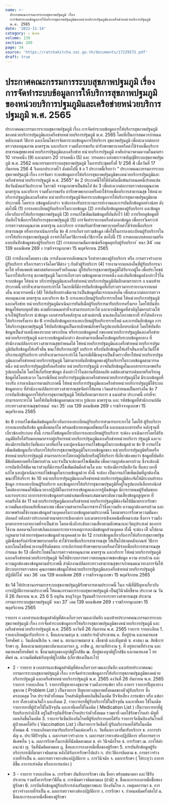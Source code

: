 ```yaml
---
name: >-
  ประกาศคณะกรรมการระบบสุขภาพปฐมภูมิ เรื่อง
  การจัดทำระบบข้อมูลการให้บริการสุขภาพปฐมภูมิของหน่วยบริการปฐมภูมิและเครือข่ายหน่วยบริการปฐมภูมิ
  พ.ศ. 2565
date: '2022-11-14'
category: ง พิเศษ
volume: 139
section: 269
page: 34
source: 'https://ratchakitcha.soc.go.th/documents/17229572.pdf'
draft: true
---
```


# ประกาศคณะกรรมการระบบสุขภาพปฐมภูมิ เรื่อง การจัดทำระบบข้อมูลการให้บริการสุขภาพปฐมภูมิของหน่วยบริการปฐมภูมิและเครือข่ายหน่วยบริการปฐมภูมิ พ.ศ. 2565

ประกาศคณะกรรมการระบบสุขภาพปฐมภูมิ เรื่อง การจัดทำระบบข้อมูลการให้บริการสุขภาพปฐมภูมิ ของหน่วยบริการปฐมภูมิและเครือข่ายหน่วยบริการปฐมภูมิ พ.ศ. 2565 โดยที่เป็นการสมควรกำหนดหลักเกณฑ์ วิธีการ และเงื่อนไขการจัดทาระบบข้อมูลการให้บริการ สุขภาพปฐมภูมิ เพื่อสะดวกต่อการตรวจสอบคุณภาพ มาตรฐาน และบริการ รวมทั้งการขอรับ ค่ารักษาพยาบาลหรือค่าใช้จ่ายเพื่อบริการสาธารณสุขของหน่วยบริการปฐมภูมิและเครือข่าย หน่วยบริการปฐมภูมิ อาศัยอำนาจตามความในมาตรา 10 วรรคหนึ่ง (9) และมาตรา 20 วรรคหนึ่ง (5) และ วรรคสอง แห่งพระราชบัญญัติระบบสุขภาพปฐมภูมิ พ.ศ. 2562 คณะกรรมการระบบสุขภาพปฐมภูมิ ในการประชุมครั้งที่ 1/ 256 4 เมื่อวันที่ 17 กันยายน 256 4 จึงออกประกาศไว้ ดังต่อไปนี้ ข้ อ 1 ประกาศนี้เรียกว่า “ ประกาศคณะกรรมการระบบสุขภาพปฐมภูมิ เรื่อง การจัดทา ระบบข้อมูลการให้บริการสุขภาพปฐมภูมิของหน่วยบริการปฐมภูมิและเครือข่ายหน่วยบริการปฐมภูมิ พ.ศ. 2565” ข้อ 2 ประกาศนี้ให้ใช้บังคับเมื่อพ้นกำหนดหนึ่งร้อยแปดสิบวันนับแต่วันประกาศ ในราชกิ จจานุเบกษาเป็นต้นไป ข้อ 3 เพื่อสะดวกต่อการตรวจสอบคุณภาพ มาตรฐาน และบริการ รวมทั้งการขอรับ ค่ารักษาพยาบาลหรือค่าใช้จ่ายเพื่อบริการสาธารณสุข ให้หน่วยบริการปฐมภูมิและเครือข่าย หน่วยบริการปฐมภูมิจัดทาระบบข้อมูลการให้บริการสุขภาพปฐมภูมิตามประกาศนี้ โดยระบ บข้อมูลดังกล่าว จะต้องรองรับกระบวนการทำงานและการบันทึกข้อมูลอย่างน้อย ดังต่อไปนี้ (1) การลงทะเบียนผู้รับบริการในระบบข้อมูล (2) การบันทึกข้อมูลของผู้รับบริการ และข้อมูลเกี่ยวกับการให้บริการสุขภาพปฐมภูมิ (3) การแก้ไขเพิ่มเติมข้อมูลที่บันทึกไว้ (4) การเรียกดูข้อมูลที่บันทึกไว้เพื่อการให้บริการสุขภาพปฐมภูมิ (5) การจัดทำรายงานหรือส่งออกข้อมูล เพื่อการวิเคราะห์ การตรวจสอบคุณภาพ มาตรฐาน และบริการ การขอรับค่ารักษาพยาบาลหรือค่าใช้จ่ายเพื่อบริการสาธารณสุข หรือการดาเนินการอื่น ข้อ 4 การเก็บรวบรวมข้อมูล เพื่อใช้ในการลงทะเบียนผู้รับบริการในการให้บริการสุขภาพปฐมภูมิ อาจทำได้โดยวิธีการหนึ่งวิธีการใด ต่อไปนี้ (1) การตอบแบบสอบถามหรือแบบบันทึกข้อมูลของผู้รับบริการ (2) การสอบถามสัมภาษณ์หรือพูดคุยกับผู้รับบริการ ้ หนา 34 ่ เลม 139 ตอนพิเศษ 269 ง ราชกิจจานุเบกษา 15 พฤศจิกายน 2565

(3) การสังเกตโดยตรง เช่น การสังเกตจากลักษณะห รือท่าทางของผู้รับบริการ หรือ การตรวจร่างกายผู้รับบริการ หรือการตรวจวัดโดยวิธีต่าง ๆ กับตัวผู้รับบริการ (4) รายงานจากแหล่งอื่นที่ผู้รับบริการนามาให้ หรือแพทย์เวชศาสตร์ครอบครัวหรือคณะ ผู้ให้บริการสุขภาพปฐมภูมิได้รับจากผู้ใด เพื่อประโยชน์ในการให้บริการสุ ขภาพปฐมภูมิ ในการเก็บรวบรวมข้อมูลตามวรรคหนึ่ง และบันทึกข้อมูลดังกล่าวไว้ในระบบข้อมูล ให้หน่วย บริการปฐมภูมิและเครือข่ายหน่วยบริการปฐมภูมิบันทึกตามรายการ ก แนบท้ายประกาศนี้ เท่าที่จะสามารถกระทำได้ ในกรณีที่มีการบันทึกข้อมูลที่เก็บรวบรวมจากรายงานจากแหล่ งอื่น ตามวรรคหนึ่ง (4) ให้บันทึกอย่างชัดเจนว่าเป็นข้อมูลที่มาจากแหล่งอื่น เพื่อสะดวกต่อการตรวจสอบคุณภาพ มาตรฐาน และบริการ ข้อ 5 การลงทะเบียนผู้รับบริการรายใหม่ ให้หน่วยบริการปฐมภูมิและเครือข่าย หน่วยบริการปฐมภูมิดาเนินการทันทีเมื่อผู้รับบริการมารับบริการครั้งแรก โดยให้บันทึกข้อมูลให้ครบทุกหัวข้อ ตามที่กาหนดเท่าที่จะสามารถกระทาได้ และหากมีข้อมูลที่สาคัญไม่ครบถ้วนให้แจ้งให้ผู้รับบริการ นำข้อมูล เอกสารหรือหลักฐาน แล้วแต่กรณี มาแสดงในโอกาสแรกที่ ทำได้หลังจากให้บริการครั้งแรก ข้อ 6 การบันทึกข้อมูลการลงทะเบียนผู้รับบริการรายใหม่ และการบันทึกข้อมูล การให้บริการสุขภาพปฐมภูมิ ให้บันทึกข้อมูลเป็นลายลักษณ์อักษรในรูปแบบอิเล็กทรอนิกส์ โดยให้บันทึก ข้อมูลเป็นส่วนหนึ่งของระบบเวชระเบียน หรือระบบข้อมูลหลั กของหน่วยบริการปฐมภูมิและเครือข่าย หน่วยบริการปฐมภูมิ และระบบข้อมูลดังกล่าว ต้องสามารถเชื่อมโยงข้อมูลกับระบบข้อมูลกลาง ที่สำนักงานปลัดกระทรวงสาธารณสุขกำหนดได้ ให้หน่วยบริการปฐมภูมิและเครือข่ายหน่วยบริการปฐมภูมิบันทึกข้อมูลให้เสร็จสิ้น ขณะให้บริการแก่ผู้รั บบริการ หรือบันทึกข้อมูลให้เสร็จสิ้นภายในวันที่ให้บริการแก่ผู้รับบริการ เท่าที่จะสามารถกระทำได้ ในกรณีที่มีเหตุจาเป็นชั่วคราวที่ทาให้หน่วยบริการปฐมภูมิและเครือข่ายหน่วยบริการปฐมภูมิ ไม่สามารถบันทึกข้อมูลของผู้รับบริการในระบบข้อมูลตามวรรคหนึ่ง หน่วยบริการปฐมภูมิหรือเครือข่าย หน่วยบริการปฐมภูมิ อาจบันทึกข้อมูลในเอกสารกระดาษหรือรูปแบบอื่นได้ โดยให้เก็บรักษาข้อมูล ดังกล่าวไว้ในสถานที่ปลอดภัย แต่ต้องสามารถค้นหาหรือเรียกดูข้อมูลได้โดยสะดวก ในกรณีที่หน่วยบริการปฐมภูมิและเครือข่ายหน่วยบริการปฐมภูมิไม่ มีระบบข้อมูลที่รองรับ การดาเนินการตามประกาศนี้ ให้หน่วยบริการปฐมภูมิและเครือข่ายหน่วยบริการปฐมภูมิใช้ระบบข้อมูลกลาง ที่สำนักงานปลัดกระทรวงสาธารณสุขจัดทำให้แทน เว้นแต่จะกำหนดเป็นอย่างอื่น ข้อ 7 การบันทึกข้อมูลการให้บริการสุขภาพปฐมภูมิ ให้บันทึกตามรายการ ข แนบท้าย ประกาศนี้ เท่าที่จะสามารถกระทาได้ โดยให้บันทึกข้อมูลตามแนวทาง รูปแบบ มาตรฐาน และ รหัสข้อมูลที่สำนักงานปลัดกระทรวงสาธารณสุขกำหนด ้ หนา 35 ่ เลม 139 ตอนพิเศษ 269 ง ราชกิจจานุเบกษา 15 พฤศจิกายน 2565

ข้อ 8 การแก้ไขเพิ่มเติมข้อมูลเกี่ยวกับการลงทะเบียนผู้รับบริการสามารถกระทาได้ โดยให้ ผู้รับบริการกรอกแบบบันทึกข้อ มูลเพื่อขอแก้ไข พร้อมอธิบายเหตุผลที่ขอแก้ไข และแนบเอกสารหรือ หลักฐานที่เกี่ยวข้องประกอบ ทั้งนี้ การแก้ไขข้อมูลเกี่ยวกับการลงทะเบียนผู้รับบริการ จะต้อง ดาเนินการโดยได้รับอนุมัติหรือได้รับมอบหมายจากผู้บริหารหน่วยบริการปฐมภูมิและเครือข่ายหน่วยบริการ ปฐมภูมิ และจะต้องมีการบันทึกวันที่และเวลาที่แก้ไข และผู้ดาเนินการแก้ไขข้อมูลในระบบข้อมูลด้วย ข้อ 9 การแก้ไขเพิ่มเติมข้อมูลเกี่ยวกับการให้บริการสุขภาพปฐมภูมิในระบบข้อมูลของ หน่วยบริการปฐมภูมิหรือเครือข่ายหน่วยบริการปฐมภูมิ สามารถกระทาได้หากผู้บันทึกหรือผู้ให้บริการ ที่เกี่ยวข้องพบว่า ข้อมูลที่บันทึกมีข้อผิดพลาดหรือไม่ครบถ้วน และจำเป็นจะต้องแก้ไขเพิ่มเติม เพื่อความถูกต้องครบถ้วน ซึ่งจะต้องมีการบันทึกให้ชัดเจนว่าส่วนที่มีการแก้ไขเพิ่มเติมคือส่วนใด และ จะต้องมีการบันทึกวัน ที่และเวลาที่แก้ไข และผู้ดาเนินการแก้ไขข้อมูลในระบบข้อมูลด้วย ทั้งนี้ จะต้อง เป็นการแก้ไขเพิ่มเติมที่ถูกต้องในขณะที่ให้บริการ ข้อ 10 หน่วยบริการปฐมภูมิและเครือข่ายหน่วยบริการปฐมภูมิต้องจัดให้มีระบบสำรองข้อมูล การลงทะเบียนผู้รับบริการ และข้อมูลการให้บริกำรสุขภาพปฐมภูมิที่อยู่ในรูปแบบอิเล็กทรอนิกส์ โดยต้องกาหนดให้มีแนวทางปฏิบัติในการสารองข้อมูลและการกู้คืนข้อมูล มีการกาหนดผู้รับผิดชอบ และรอบระยะเวลาการสารองข้อมูลอย่างสม่าเสมอที่เหมาะสมตามระดับความเสี่ยงข้อมูลสูญหาย ที่ยอมรับได้ ข้อ 11 หน่วยบริการปฐมภูมิและเครือข่ายหน่วยบริการปฐมภูมิต้องจัดให้มีมาตรการรักษา ความมั่นคงปลอดภัยที่เหมาะสม เพื่อความสามารถในการธารงไว้ซึ่งความลับ ความถูกต้องครบถ้วน และสภาพพร้อมใช้งานของข้อมูลส่วนบุคคลในระบบข้อมูลตามประกาศนี้ โดยมาตรการรักษาความมั่นคง ปลอดภั ยดังกล่าวประกอบด้วยมาตรการเชิงองค์กร และมาตรการเชิงเทคนิคที่เหมาะสม ซึ่งอาจ รวมถึงมาตรการทางกายภาพที่จาเป็นด้วย โดยคานึงถึงระดับความเสี่ยงตามลักษณะและวัตถุประสงค์ ของการใช้งาน ตลอดจนโอกาสเกิดและผลกระทบจากเหตุการละเมิดข้อมูลส่วนบุคคล ทั้งนี้ จะต้อง เป็ นไปตามกฎหมายว่าด้วยการคุ้มครองข้อมูลส่วนบุคคลด้วย ข้อ 12 การส่งข้อมูลเกี่ยวกับการให้บริการสุขภาพปฐมภูมิเพื่อขอรับค่ารักษาพยาบาลหรือ ค่าใช้จ่ายเพื่อบริการสาธารณสุข ให้เป็นไปตามหลักเกณฑ์ วิธีการ และเงื่อนไขที่หน่วยงานที่รับผิดชอบ การเบิกจ่ายค่ารักษาพยาบาลหรือค่าใช้จ่ายเพื่อบริการสาธารณสุขกำหนด ข้อ 13 เพื่อประโยชน์ในการตรวจสอบคุณภาพ มาตรฐาน และบริการ ให้หน่วยบริการปฐมภูมิ และเครือข่ายหน่วยบริการปฐมภูมิ จัดให้มีระบบการตรวจสอบคุณภาพของข้อมูล ความ ครบถ้วน และความถูกต้องของข้อมูลตามประกาศนี้ สำนักงานปลัดกระทรวงสาธารณสุขอาจกำหนดแนวทางการจัดให้มีระบบการตรวจสอบ คุณภาพของข้อมูลให้หน่วยบริการปฐมภูมิและเครือข่ายหน่วยบริการปฐมภูมิปฏิบัติก็ได้ ้ หนา 36 ่ เลม 139 ตอนพิเศษ 269 ง ราชกิจจานุเบกษา 15 พฤศจิกายน 2565

ข้อ 14 ให้ประธานกรรมการระบบสุขภาพปฐมภูมิรักษาการตามประกาศนี้ ในก รณีที่มีปัญหาเกี่ยวกับการปฏิบัติการตามประกาศนี้ ให้คณะกรรมการระบบสุขภาพปฐมภูมิ เป็นผู้วินิจฉัยชี้ขาด ประกาศ ณ วันที่ 26 กันยายน พ.ศ. 25 6 5 อนุทิน ชาญวีรกูล รัฐมนตรีว่าการกระทรวงสาธารณสุข ประธานกรรมการระบบสุขภาพปฐมภูมิ ้ หนา 37 ่ เลม 139 ตอนพิเศษ 269 ง ราชกิจจานุเบกษา 15 พฤศจิกายน 2565

รายการ ก เอกสารและข้อมูลสำคัญที่ต้องเก็บรวบรวมและบันทึก แนบท้ายประกาศคณะกรรมการระบบสุขภาพปฐมภูมิ เรื่อง การจัดทำระบบข้อมูลการให้บริการสุขภาพปฐมภูมิของหน่วยบริการปฐมภูมิ และเครือข่ายหน่วยบริการปฐมภูมิ พ.ศ. 2565 ลงวันที่ 26 กันยายน พ.ศ. 2565 รายการ รายละเอียด 1. รายละเอียดผู้มารับบริการ ก. ชื่อและนามสกุล ข. เลขประจําตัวประชาชน ค. ที่อยู่บ้าน และหมายเลขโทรศัพท์ ง. วันเดือนปีเกิด จ. เพศ ฉ. สถานภาพสมรส ช. เชื้อชาติ และสัญชาติ ซ. ศาสนา ฌ. สิทธิการรักษา ญ. ชื่อและนามสกุลของบิดาและมารดา ฎ. อาชีพ ฏ. สถานที่ทํางาน ฐ. ที่ อยู่สถานที่ทํางาน และหมายเลขโทรศัพท์ ฑ. ชื่อนามสกุลของญาติผู้ใกล้ชิด ฒ. ที่อยู่ของญาติผู้ใกล้ชิด และหมายเลข โ ทรศัพท์ ณ. ความสัมพันธ์กับญาติผู้ใกล้ชิด (เกี่ยวข้องเป็นอะไร)

- 2 - รายการ ข เอกสารและข้อมูลสำคัญที่ต้องเก็บรวบรวมและบันทึก แนบท้ายประกาศคณะกรรมการระบบสุขภาพปฐมภูมิ เรื่อง การจัดทำระบบข้อมูลการให้บริการสุขภาพปฐมภูมิของหน่วยบริการปฐมภูมิ และเครือข่ายหน่วยบริการปฐมภูมิ พ.ศ. 2565 ลงวันที่ 26 กันยายน พ.ศ. 2565 รายการ รายละเอียด 1. รายการปัญหาทางสุขภาพ รวมถึงการแพ้ยา หรือ อาหาร รายการปัญหาทางสุขภาพ ( Problem List ) เป็นรายการ ปัญหาทางสุขภาพทั้งหมดของตัวผู้รับบริการ ซึ่งครอบคลุม โรค ประจําตัวทั้งหมด โรคสําคัญที่เคยเกิดขึ้นในอดีต ปัจจัยเสี่ยง การแพ้ยา หรือ แพ้อา หาร ทั้งทางด้านจิตใจ และสังคม 2. รายการยาที่ผู้รับบริการใช้ในปัจจุบัน และยาที่เคย ใช้ในอดีต รายการยาที่ผู้ป่วยใช้ในปัจจุบัน และยาที่เคยใช้ในอดีต ( Medication List ) เป็นรายการยาที่ผู้รับบริการกําลังใช้ อยู่ในปัจจุบันที่รักษาโรคประจําตัวทั้งหมด รวมยาที่ เคยใช้รักษาโรคสํา คัญที่เคยเกิดขึ้นในอดีต 3. รายการวัคซีนป้องกันโรคที่ผู้รับบริการเคยได้รับ รายการวัคซีนป้องกันโรคที่ผู้ป่วยเคยได้รับ ( Vaccination List ) เป็นรายการวัคซีนที่ ผู้รับบริการเคยได้รับในอดีต ทั้งหมด 4. รายละเอียดการมารับบริการในแต่ละครั้ง ก. วันที่และเวลาที่มารับบริการ ข. อาการสํา คัญ ค. ประวัติปัจจุบัน ง. ผลการตรวจร่างกาย จ. ผลการตรวจทางห้องปฏิบัติการ หรือการตรวจ พิเศษอื่น ๆ ฉ. ผลการรักษาในกรณีที่นัดติดตามผล ช. คํา วินิจฉัยโรค ซ. การรักษา ฌ. การให้คํา แนะนํา ญ. วันที่นัดติดตามผล ฎ. ชื่อและการลงลายมือชื่อของผู้รักษา 5. การบันทึกข้อมูลผู้รับบริการกรณีที่มาตรวจติดตาม หลังได้รับการรักษาไปแล้ว ก. ประวัติการติดตาม ข. การตรวจร่างกายที่จําเป็น ค. ผลการตรวจทางห้องปฏิบัติการ ง. การวินิจฉัย จ. ผลการรักษา ( ให้ระบุว่า อาการดีขึ้น อาการเท่าเดิม หรืออาการแย่ลง )

- 3 - รายการ รายละเอียด ฉ. การรักษา บันทึกการรักษา เช่น ชื่อยา พร้อมขนาดยา และวิธีรับประทาน รวมทั้งการรักษาวิธีอื่น ช. การนัดตรวจติดตามผล (ถ้ามี) ซ. ชื่อและการลงลายมือชื่อของผู้รักษา 6. การบันทึกข้อมูลผู้รับบริการส่งเสริมสุขภาพและ ป้องกันโรค ก. เหตุผลการมา ข. การตรวจร่างกายที่จําเป็น ค. ผลการตรวจทางห้องปฏิบัติการ ง. การรักษา จ. กําหนดนัดครั้งต่อไป ฉ. ชื่อและการลงลายมือชื่อของผู้รักษา
